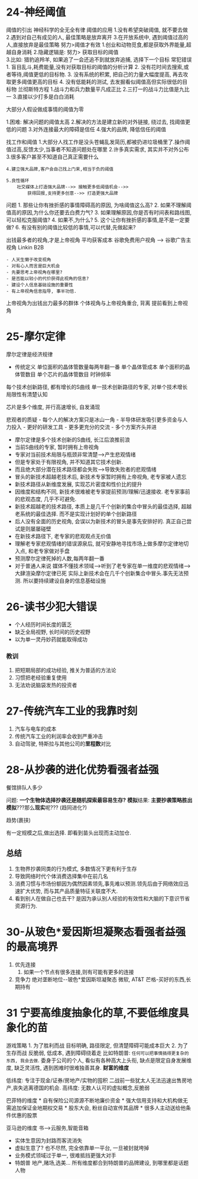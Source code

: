 # 24-神经阈值
阈值的引出
	神经科学的全无全有律
阈值的应用
	1.没有希望突破阈值, 就不要去做
	2.遇到对自己有成见的人, 最佳策略是放弃离开
	3.在开放系统中, 遇到阈值过高的人,直接放弃是最佳策略
努力>阈值才有效
	1.创业和动物觅食,都是获取外界能量,超越自身消耗
	2.隐藏逻辑是: 努力> 获取目标的阈值	
	3.比如: 猎豹追羚羊, 如果追了一会还追不到就放弃追捕, 选择下一个目标
常犯错误
	1. 盲目乱斗,耗费能量,没有对获取目标的阈值的分析计算
	2. 没有花时间去搜索,或者等待,阈值更低的目标物.
	3. 没有系统的积累, 把自己的力量大幅度提高, 再去攻取更多阈值更高的目标
	4. 没有低能耗的测试, 去发掘看似阈值高但实际很低的目标物
兰彻斯特方程
	1.战斗力和兵力数量平凡成正比
	2.三打一的战斗力比值是九比一
	3.直接以少打多是白白消耗

大部分人假设做成事情的阈值为零

1.困难: 解决问题的阈值太高
2.解决的方法是建立新的对外链接, 绕过去, 找阈值更低的问题
3.对外连接最大的障碍是信任
4.强大的品牌, 降低信任的阈值

找工作和阈值
	1.大部分人找工作是没头苍蝇乱发简历,都被扔进垃圾桶里了.操作阈值过高,反馈太少,当事者不知道问题处在哪里
	2.许多真实需求, 其实并不对外公布
	3.很多客户甚至不知道自己真正需要什么

	4.建立强大品牌,客户会自己找上门来,相当于负的阈值

	5.良性循环
		社交媒体上打造强大品牌-->> 接触更多低阈值机会-->> 
			获得回报,支持更多创意-->> 打造更强大品牌
		
问题
	1. 那些让你有挫折感的事情障碍高的原因, 为啥阈值这么高?
	2. 如果不理解阈值高的原因,为什么你还要去白费力气?
	3. 如果理解原因,你是否有时间表和路线图,可以轻松克服阈值?
	4. 如果不,为什么?
	5. 这个让你有挫折感的事情,是不是一定要做?
	6. 有没有别的阈值比较低的事情,可以代替,先做起来?



出钱最多者的视角,才是上帝视角
	平均获客成本
	谷歌免费用户视角 --> 谷歌广告主视角
	Linkin B2B

	- 人天生懒于改变视角
	- 对有心人而言是巨大机会
	- 先要思考上帝视角在哪里?
	- 是否能以较小的代价获得此视角的信息?
	- 建设个人信息基础设施的重要性
	- 有上帝视角信息指导, 事半功倍.

上帝视角为出钱出力最多的群体
个体视角与上帝视角重合, 背离
提前看到上帝视角


# 25-摩尔定律
摩尔定律是经济规律
* 传统定义
	单位面积的晶体管数量每两年翻一番
	单个晶体管成本
	单个面积的晶体管数目
	单个芯片的晶体管数目
	时钟频率

每个技术创新路径, 都有增长的S曲线
单一技术创新路径的专家, 对单个技术增长局限性有清楚认知

芯片是多个维度, 并行高速增长, 自发涌现 

悲观者的质疑
	- 每个人的解决方案只是冰山一角
	- 半导体研发吸引更多资金与人力投入
	- 更好的研发工具
	- 更多更充分的交流
	- 多个方案齐头并进

* 摩尔定律是多个技术创新的S曲线, 长江后浪推前浪
* 当前S曲线的专家, 暂时拥有上帝视角
* 专家对当前技术局限与瓶颈非常清楚-->产生悲观情绪
* 但是专家处于有限视角, 并不知道其它技术创新.
* 而且绝大部分潜在技术路径都会失败-->导致失败者的悲观情绪
* 冒头的新技术超越老技术后, 新技术专家暂时拥有上帝视角, 老专家被人遗忘
* 新技术路径从新维度发展, 实现芯片密度和性价比的提升
* 因维度和结构不同, 新技术很难被老专家提前预测/理解/迅速接收. 老专家事前的悲观态度, 几乎不可避免.
* 新技术超越老的技术路径, 本质上是几千个创新的集合中冒头的最佳选择, 超越老系统的最佳选择. 而不是实现计划好的单个创新路径
* 后人没有全面的历史视角, 会误以为新技术的冒头是事先安排好的. 真正自己尝试是则屡屡碰壁
* 在新技术路径下, 老专家的悲观观点无价值
* 理解老专家悲观情绪的错误源泉后, 就可安静地寻找市场上做多摩尔定律地切入点, 和老专家做对手盘
* 预测摩尔定律死掉的人数,每两年翻一番
* 对于普通人来说
媒体不懂技术领域-->听到了老专家在单一维度的悲观情绪-->大肆渲染摩尔定律已死
实际上新技术会在几千个创新集合中冒头.事先无法预测.
所以要持续建设自身的信息基础设施


# 26-读书少犯大错误

* 个人经历时间长度的匮乏
* 缺乏全局视野, 长时间的历史视野
* 以为单一灵丹妙药就能取得成功
### 教训
1. 把短期局部的成功经验, 推关为普适的方法论
2. 习惯把老经验重复使用
3. 无法劝说脑袋发热的投资者

# 27-传统汽车工业的我靠时刻

1. 汽车与电车的成本
2. 传统汽车工业的利润率会收到严重冲击
3. 自动驾驶, 特斯拉与其他公司的**里程数**对比

# 28-从抄袭的进化优势看强者益强

餐馆排队人多少

问题: **一个生物体选择抄袭还是随机探索最容易生存?**
**模拟**结果: **主要抄袭策略胜出**
**模拟**???那么**现实**呢???
(趋同进化?)

趋势(裹挟)

有一定规模之后,做出选择.
即看到苗头出现而主动加仓.

## 总结

1. 生物界抄袭同类的行为模式, 多数情况下更有利于生存
2. 导致网络时代个体消费选择集中在前几名
3. 消费习惯与市场份额因为偶然因素领先,事先难以预测.领先后由于网络效应迅速扩大优势, 而与其产品质量特征关联度不大.
4. 看到别人在做自己也去干? 是因为承认别人经验的有效性和大脑的下意识节省资源行为.

# 30-从玻色*爱因斯坦凝聚态看强者益强的最高境界

1. 优先连接
   1. 如果一个节点有很多连接,则有可能有更多的连接
2. 竞争力
	绝对垄断地位--玻色*爱因斯坦凝聚态
		微软, AT&T
	芒格-买好的东西,长期持有

# 31 宁要高维度抽象化的草,不要低维度具象化的苗
游戏策略
	1. 为了胜利而战	目标明确, 路径限定, 但清楚障碍可能成本巨大
	2. 为了生存而战 反脆弱, 低成本, 遇到障碍绕着走
	比如特朗普: ``任何可以把事情搞得更复杂的东西, 我会去做``.
委身于公司的个人, 看似有各种高大上头衔, 缺点是限定自身发展维度, 缺乏灵活性, 遇到困难时很难独善其身.
**财富的维度**

低纬度: 专注于现金/证券/房地产/实物的囤积
二战前一些犹太人无法迅速出售房地产,丧失逃离德国的机会.
高纬度: 无数人认可的虚拟概念,反脆弱

巴菲特的维度
	* 自有保险公司源源不断地廉价资金
	* 强大信用支持和大机构做无需追加保证金地期权交易
	* 股东大会, 粉丝自动宣传其品牌
	* 很多人主动送给他条件优惠的股票

亚马逊的维度
	书-->云服务,智能音箱

* 实体生意因为封路而客流消失
* 虚拟生意了?
	也不尽然, 完全依靠单一平台, 一旦被封就垮掉
* 业务模式领域过于单一, 很难抵挡更强大对手
* 特朗普 地产,赌场,选美... 所有维度都合到特朗普的品牌建设, 到哪里都是话题人物
